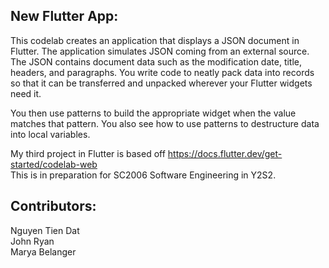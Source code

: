 ## New Flutter App: ##
This codelab creates an application that displays a JSON document in Flutter. The application simulates JSON coming from an external source. The JSON contains document data such as the modification date, title, headers, and paragraphs. You write code to neatly pack data into records so that it can be transferred and unpacked wherever your Flutter widgets need it.

You then use patterns to build the appropriate widget when the value matches that pattern. You also see how to use patterns to destructure data into local variables.

My third project in Flutter is based off https://docs.flutter.dev/get-started/codelab-web <br>
This is in preparation for SC2006 Software Engineering in Y2S2.

## Contributors: ##
Nguyen Tien Dat <br>
John Ryan <br>
Marya Belanger
